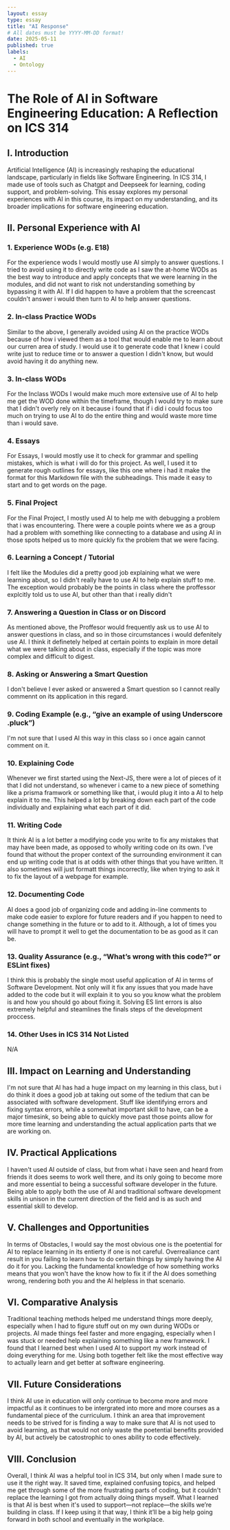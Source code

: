 ```yaml
---
layout: essay
type: essay
title: "AI Response"
# All dates must be YYYY-MM-DD format!
date: 2025-05-11
published: true
labels:
  - AI
  - Ontology
---
```


# The Role of AI in Software Engineering Education: A Reflection on ICS 314

## I. Introduction

Artificial Intelligence (AI) is increasingly reshaping the educational landscape, particularly in fields like Software Engineering. In ICS 314, I made use of tools such as Chatgpt and Deepseek  for learning, coding support, and problem-solving. This essay explores my personal experiences with AI in this course, its impact on my understanding, and its broader implications for software engineering education.

## II. Personal Experience with AI

### 1. Experience WODs (e.g. E18)
For the experience wods I would mostly use AI simply to answer questions. I tried to avoid using it to directly write code as I saw the at-home WODs as the best way to introduce and apply concepts that we were learning in the modules, and did not want to risk not understanding something by bypassing it with AI. If I did happen to have a problem that the screencast couldn't answer i would then turn to AI to help answer questions.

### 2. In-class Practice WODs  
Similar to the above, I generally avoided using AI on the practice WODs because of how i viewed them as a tool that would enable me to learn about our curren area of study. I would use it to generate code that I knew i could write just to reduce time or to answer a question I didn't know, but would avoid having it do anything new.

### 3. In-class WODs  
For the Inclass WODs I would make much more extensive use of AI to help me get the WOD done within the timeframe, though I would try to make sure that I didn't overly rely on it because i found that if i did i could focus too much on trying to use AI to do the entire thing and would waste more time than i would save.

### 4. Essays  
For Essays, I would mostly use it to check for grammar and spelling mistakes, which is what i will do for this project. As well, I used it to generate rough outlines for essays, like this one where i had it make the format for this Markdown file with the subheadings. This made it easy to start and to get words on the page.

### 5. Final Project  
For the Final Project, I mostly used AI to help me with debugging a problem that i was encountering. There were a couple points where we as a group had a problem with something like connecting to a database and using AI in those spots helped us to more quickly fix the problem that we were facing.

### 6. Learning a Concept / Tutorial  
I felt like the Modules did a pretty good job explaining what we were learning about, so I didn't really have to use AI to help explain stuff to me. The exception would probably be the points in class where the proffessor explcitly told us to use AI, but other than that i really didn't

### 7. Answering a Question in Class or on Discord  
As mentioned above, the Proffesor would frequently ask us to use AI to answer questions in class, and so in those circumstances i would defenitely use AI. I think it definetely helped at certain points to explain in more detail what we were talking about in class, especially if the topic was more complex and difficult to digest.

### 8. Asking or Answering a Smart Question  
I don't believe I ever asked or answered a Smart question so I cannot really commennt on its application in this regard. 

### 9. Coding Example (e.g., “give an example of using Underscore .pluck”)  
I'm not sure that I used AI this way in this class so i once again cannot comment on it.

### 10. Explaining Code  
Whenever we first started using the Next-JS, there were a lot of pieces of it that I did not understand, so whenever i came to a new piece of something like a prisma framwork or something like that, i would plug it into a AI to help explain it to me. This helped a lot by breaking down each part of the code individually and explaining what each part of it did.

### 11. Writing Code  
It think AI is a lot better a modifying code you write to fix any mistakes that may have been made, as opposed to wholly writing code on its own. I've found that without the proper context of the surrounding environment it can end up writing code that is at odds with other things that you have written. It also sometimes will just formatt things incorrectly, like when trying to ask it to fix the layout of a webpage for example.

### 12. Documenting Code  
AI does a good job of organizing code and adding in-line comments to make code easier to explore for future readers and if you happen to need to change something in the future or to add to it. Although, a lot of times you will have to prompt it well to get the documentation to be as good as it can be.

### 13. Quality Assurance (e.g., “What’s wrong with this code?” or ESLint fixes)  
I think this is probably the single most useful application of AI in terms of Software Development. Not only will it fix any issues that you made have added to the code but it will explain it to you so you know what the problem is and how you should go about fixing it. Solving ES lint errors is also extremely helpful and steamlines the finals steps of the development proccess.

### 14. Other Uses in ICS 314 Not Listed  
N/A

## III. Impact on Learning and Understanding

I'm not sure that AI has had a huge impact on my learning in this class, but i do think it does a good job at taking out some of the tedium that can be associated with software development. Stuff like identifying errors and fixing syntax errors, while a somewhat important skill to have, can be a major timesink, so being able to quickly move past those points allow for more time learning and understanding the actual application parts that we are working on.

## IV. Practical Applications

I haven't used AI outside of class, but from what i have seen and heard from friends it does seems to work well there, and its only going to become more and more essential to being a successful software developer in the future. Being able to apply both the use of AI and traditional software development skills in unison in the current direction of the field and is as such and essential skill to develop.

## V. Challenges and Opportunities

In terms of Obstacles, I would say the most obvious one is the poetential for AI to replace learning in its entierty if one is not careful. Overrealiance cant result in you failing to learn how to do certain things by simply having the AI do it for you. Lacking the fundamental knowledge of how something works means that you won't have the know how to fix it if the AI does something wrong, rendering both you and the AI helpless in that scenario.

## VI. Comparative Analysis

Traditional teaching methods helped me understand things more deeply, especially when I had to figure stuff out on my own during WODs or projects. AI made things feel faster and more engaging, especially when I was stuck or needed help explaining something like a new framework. I found that I learned best when I used AI to support my work instead of doing everything for me. Using both together felt like the most effective way to actually learn and get better at software engineering.
## VII. Future Considerations

I think AI use in education will only continue to become more and more impactful as it continues to be intergrated into more and more courses as a fundamental piece of the curriculum. I think an area that improvement needs to be strived for is finding a way to make sure that AI is not used to avoid learning, as that would not only waste the poetential benefits provided by AI, but actively be catostrophic to ones ability to code effectively.

## VIII. Conclusion

Overall, I think AI was a helpful tool in ICS 314, but only when I made sure to use it the right way. It saved time, explained confusing topics, and helped me get through some of the more frustrating parts of coding, but it couldn't replace the learning I got from actually doing things myself. What I learned is that AI is best when it's used to support—not replace—the skills we’re building in class. If I keep using it that way, I think it’ll be a big help going forward in both school and eventually in the workplace.
